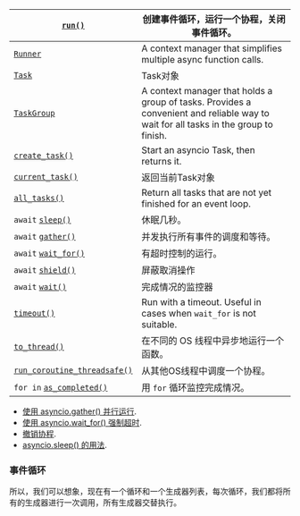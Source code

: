 | [`run()`](https://docs.python.org/zh-cn/3/library/asyncio-runner.html#asyncio.run) | 创建事件循环，运行一个协程，关闭事件循环。                   |
| ------------------------------------------------------------ | ------------------------------------------------------------ |
| [`Runner`](https://docs.python.org/zh-cn/3/library/asyncio-runner.html#asyncio.Runner) | A context manager that simplifies multiple async function calls. |
| [`Task`](https://docs.python.org/zh-cn/3/library/asyncio-task.html#asyncio.Task) | Task对象                                                     |
| [`TaskGroup`](https://docs.python.org/zh-cn/3/library/asyncio-task.html#asyncio.TaskGroup) | A context manager that holds a group of tasks. Provides a convenient and reliable way to wait for all tasks in the group to finish. |
| [`create_task()`](https://docs.python.org/zh-cn/3/library/asyncio-task.html#asyncio.create_task) | Start an asyncio Task, then returns it.                      |
| [`current_task()`](https://docs.python.org/zh-cn/3/library/asyncio-task.html#asyncio.current_task) | 返回当前Task对象                                             |
| [`all_tasks()`](https://docs.python.org/zh-cn/3/library/asyncio-task.html#asyncio.all_tasks) | Return all tasks that are not yet finished for an event loop. |
| `await` [`sleep()`](https://docs.python.org/zh-cn/3/library/asyncio-task.html#asyncio.sleep) | 休眠几秒。                                                   |
| `await` [`gather()`](https://docs.python.org/zh-cn/3/library/asyncio-task.html#asyncio.gather) | 并发执行所有事件的调度和等待。                               |
| `await` [`wait_for()`](https://docs.python.org/zh-cn/3/library/asyncio-task.html#asyncio.wait_for) | 有超时控制的运行。                                           |
| `await` [`shield()`](https://docs.python.org/zh-cn/3/library/asyncio-task.html#asyncio.shield) | 屏蔽取消操作                                                 |
| `await` [`wait()`](https://docs.python.org/zh-cn/3/library/asyncio-task.html#asyncio.wait) | 完成情况的监控器                                             |
| [`timeout()`](https://docs.python.org/zh-cn/3/library/asyncio-task.html#asyncio.timeout) | Run with a timeout. Useful in cases when `wait_for` is not suitable. |
| [`to_thread()`](https://docs.python.org/zh-cn/3/library/asyncio-task.html#asyncio.to_thread) | 在不同的 OS 线程中异步地运行一个函数。                       |
| [`run_coroutine_threadsafe()`](https://docs.python.org/zh-cn/3/library/asyncio-task.html#asyncio.run_coroutine_threadsafe) | 从其他OS线程中调度一个协程。                                 |
| `for in` [`as_completed()`](https://docs.python.org/zh-cn/3/library/asyncio-task.html#asyncio.as_completed) | 用 `for` 循环监控完成情况。                                  |

- [使用 asyncio.gather() 并行运行](https://docs.python.org/zh-cn/3/library/asyncio-task.html#asyncio-example-gather).
- [使用 asyncio.wait_for() 强制超时](https://docs.python.org/zh-cn/3/library/asyncio-task.html#asyncio-example-waitfor).
- [撤销协程](https://docs.python.org/zh-cn/3/library/asyncio-task.html#asyncio-example-task-cancel).
- [asyncio.sleep() 的用法](https://docs.python.org/zh-cn/3/library/asyncio-task.html#asyncio-example-sleep).

### 事件循环

所以，我们可以想象，现在有一个循环和一个生成器列表，每次循环，我们都将所有的生成器进行一次调用，所有生成器交替执行。